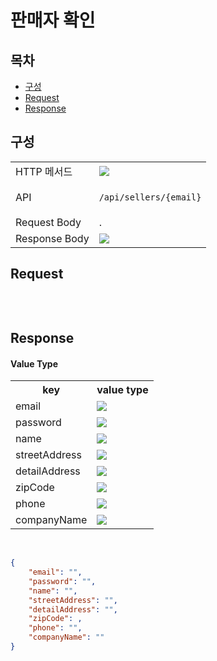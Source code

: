 # 판매자 확인

## 목차

- [구성](#구성)
- [Request](#request)
- [Response](#response)

## 구성

<table>
<tr>
  <td>HTTP 메서드</td>
  <td>
    <img src="https://img.shields.io/badge/GET-green">
  </td>
</tr>
<tr>
  <td>API</td>
  <td>

  `/api/sellers/{email}`

  </td>
</tr>
<tr>
  <td>Request Body</td>
  <td>
    .
  </td>
</tr>
<tr>
  <td>Response Body</td>
  <td>
    <img src="https://img.shields.io/badge/JSON-purple">
  </td>
</tr>
</table>

## Request

```json

```

<br/>

## Response

#### Value Type 
<table>
<tr>
  <th>key</th>
  <th>value type</th>
</tr>
<tr>
    <td>email</td>
    <td><img src="https://img.shields.io/badge/string-grey"></td>
</tr>
<tr>
    <td>password</td>
    <td><img src="https://img.shields.io/badge/string-grey"></td>
</tr>
<tr>
    <td>name</td>
    <td><img src="https://img.shields.io/badge/string-grey"></td>
</tr>
<tr>
    <td>streetAddress</td>
    <td><img src="https://img.shields.io/badge/string-grey"></td>
</tr>
<tr>
    <td>detailAddress</td>
    <td><img src="https://img.shields.io/badge/string-grey"></td>
</tr>
<tr>
    <td>zipCode</td>
    <td><img src="https://img.shields.io/badge/number-grey"></td>
</tr>
<tr>
    <td>phone</td>
    <td><img src="https://img.shields.io/badge/string-grey"></td>
</tr>
<tr>
    <td>companyName</td>
    <td><img src="https://img.shields.io/badge/string-grey"></td>
</tr>
</table>

<br/>

```json
{
    "email": "",
    "password": "",
    "name": "",
    "streetAddress": "",
    "detailAddress": "",
    "zipCode": ,
    "phone": "",
    "companyName": ""
}
```

<br/>
